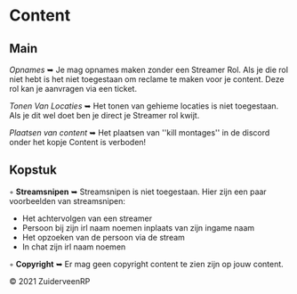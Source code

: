 # Content

<h2>Main</h1>

*Opnames* ➥ Je mag opnames maken zonder een Streamer Rol. Als je die rol niet hebt is het niet toegestaan om reclame te maken voor je content. Deze rol kan je aanvragen via een ticket.

*Tonen Van Locaties* ➥ Het tonen van gehieme locaties is niet toegestaan. Als je dit wel doet ben je direct je Streamer rol kwijt.

*Plaatsen van content* ➥ Het plaatsen van ''kill montages'' in de discord onder het kopje Content is verboden!</br>

<h2>Kopstuk</h1>

◦ <b>Streamsnipen</b> ➥ Streamsnipen is niet toegestaan. Hier zijn een paar voorbeelden van streamsnipen:
- Het achtervolgen van een streamer
- Persoon bij zijn irl naam noemen inplaats van zijn ingame naam
- Het opzoeken van de persoon via de stream
- In chat zijn irl naam noemen

◦ <b>Copyright</b> ➥ Er mag geen copyright content te zien zijn op jouw content.

© 2021 ZuiderveenRP

